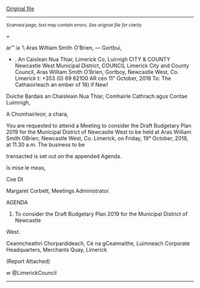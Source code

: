 [Original file](https://www.limerick.ie/sites/default/files/media/documents/2018-10/00%202018-10-19%20Agenda.pdf)

---
*<small>Scanned page, text may contain errors. See original file for clarity</small>*  

=

ar™ ia ‘\ Aras Wiltiam Smith O'Brien,
— Gortbui,
* . An Caislean Nua Thiar,
Limerick Co, Luirnigh
CITY & COUNTY Newcastle West Municipal District,
COUNCIL Limerick City and County Council,
Aras William Smith O'Brien,
Gortboy,
Newcastle West,
Co. Limerick
t: +353 (0) 69 62100
AR cen
11" October, 2018
To: The Cathaoirleach an ember of 18) if New!

Duiche Bardais an Chaisleain Nua Thiar,
Comhairle Cathrach agus Contae Luimnigh,

A Chomhairleoir, a chara,

You are requested to attend a Meeting to consider the Draft Budgetary Plan 2019 for the
Municipal District of Newcastle West to be held at Aras William Smith OBrien, Newcastle
West, Co. Limerick, on Friday, 19° October, 2018, at 11.30 a.m. The business to be

transacted is set out on the appended Agenda.

Is mise le meas,

Coe Dt

Margaret Corbett,
Meetings Administrator.

AGENDA

1. To consider the Draft Budgetary Plan 2019 for the Municipal District of Newcastle

West.

Ceanncheathri Chorpardideach, Cé na gCeannaithe, Luimneach
Corporate Headquarters, Merchants Quay, Limerick

(Report Attached)

w @LimerickCouncil


---
